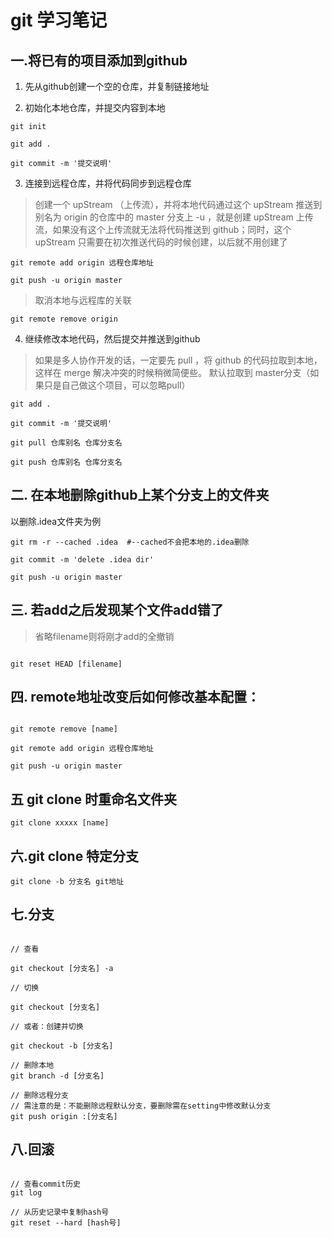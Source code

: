 # git 学习笔记

## 一.将已有的项目添加到github

1. 先从github创建一个空的仓库，并复制链接地址

2. 初始化本地仓库，并提交内容到本地

```
git init

git add .

git commit -m '提交说明'
```

3. 连接到远程仓库，并将代码同步到远程仓库

> 创建一个 upStream （上传流），并将本地代码通过这个 upStream 推送到 别名为 origin 的仓库中的 master 分支上
> -u ，就是创建 upStream 上传流，如果没有这个上传流就无法将代码推送到 github；同时，这个 upStream 只需要在初次推送代码的时候创建，以后就不用创建了

```
git remote add origin 远程仓库地址

git push -u origin master
```

> 取消本地与远程库的关联

```
git remote remove origin
```

4. 继续修改本地代码，然后提交并推送到github

> 如果是多人协作开发的话，一定要先 pull ，将 github 的代码拉取到本地，这样在 merge 解决冲突的时候稍微简便些。
  默认拉取到 master分支（如果只是自己做这个项目，可以忽略pull）

```
git add .

git commit -m '提交说明'

git pull 仓库别名 仓库分支名

git push 仓库别名 仓库分支名
```

## 二. 在本地删除github上某个分支上的文件夹

以删除.idea文件夹为例

```
git rm -r --cached .idea  #--cached不会把本地的.idea删除

git commit -m 'delete .idea dir'

git push -u origin master
```

## 三. 若add之后发现某个文件add错了

> 省略filename则将刚才add的全撤销

```

git reset HEAD [filename]

```

## 四. remote地址改变后如何修改基本配置：

```

git remote remove [name]

git remote add origin 远程仓库地址

git push -u origin master

```

## 五 git clone 时重命名文件夹

```
git clone xxxxx [name]
```

## 六.git clone 特定分支

```
git clone -b 分支名 git地址
```
 
## 七.分支

```

// 查看

git checkout [分支名] -a

// 切换

git checkout [分支名]

// 或者：创建并切换

git checkout -b [分支名]

// 删除本地
git branch -d [分支名]

// 删除远程分支
// 需注意的是：不能删除远程默认分支，要删除需在setting中修改默认分支
git push origin :[分支名]

```

## 八.回滚

```

// 查看commit历史
git log

// 从历史记录中复制hash号
git reset --hard [hash号]

```
